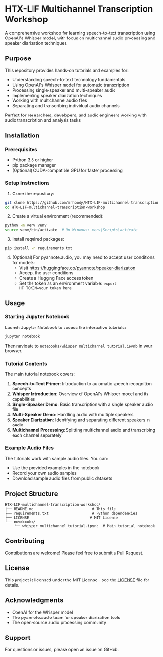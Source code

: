 # HTX-LIF Multichannel Transcription Workshop

A comprehensive workshop for learning speech-to-text transcription using OpenAI's Whisper model, with focus on multichannel audio processing and speaker diarization techniques.

## Purpose

This repository provides hands-on tutorials and examples for:
- Understanding speech-to-text technology fundamentals
- Using OpenAI's Whisper model for automatic transcription
- Processing single-speaker and multi-speaker audio
- Implementing speaker diarization techniques
- Working with multichannel audio files
- Separating and transcribing individual audio channels

Perfect for researchers, developers, and audio engineers working with audio transcription and analysis tasks.

## Installation

### Prerequisites
- Python 3.8 or higher
- pip package manager
- (Optional) CUDA-compatible GPU for faster processing

### Setup Instructions

1. Clone the repository:
```bash
git clone https://github.com/mrhoody/HTX-LIF-multichannel-transcription-workshop.git
cd HTX-LIF-multichannel-transcription-workshop
```

2. Create a virtual environment (recommended):
```bash
python -m venv venv
source venv/bin/activate  # On Windows: venv\Scripts\activate
```

3. Install required packages:
```bash
pip install -r requirements.txt
```

4. (Optional) For pyannote.audio, you may need to accept user conditions for models:
   - Visit https://huggingface.co/pyannote/speaker-diarization
   - Accept the user conditions
   - Create a Hugging Face access token
   - Set the token as an environment variable: `export HF_TOKEN=your_token_here`

## Usage

### Starting Jupyter Notebook

Launch Jupyter Notebook to access the interactive tutorials:

```bash
jupyter notebook
```

Then navigate to `notebooks/whisper_multichannel_tutorial.ipynb` in your browser.

### Tutorial Contents

The main tutorial notebook covers:

1. **Speech-to-Text Primer**: Introduction to automatic speech recognition concepts
2. **Whisper Introduction**: Overview of OpenAI's Whisper model and its capabilities
3. **Single-Speaker Demo**: Basic transcription with a single speaker audio file
4. **Multi-Speaker Demo**: Handling audio with multiple speakers
5. **Speaker Diarization**: Identifying and separating different speakers in audio
6. **Multichannel Processing**: Splitting multichannel audio and transcribing each channel separately

### Example Audio Files

The tutorials work with sample audio files. You can:
- Use the provided examples in the notebook
- Record your own audio samples
- Download sample audio files from public datasets

## Project Structure

```
HTX-LIF-multichannel-transcription-workshop/
├── README.md                           # This file
├── requirements.txt                    # Python dependencies
├── LICENSE                            # MIT License
└── notebooks/
    └── whisper_multichannel_tutorial.ipynb  # Main tutorial notebook
```

## Contributing

Contributions are welcome! Please feel free to submit a Pull Request.

## License

This project is licensed under the MIT License - see the [LICENSE](LICENSE) file for details.

## Acknowledgments

- OpenAI for the Whisper model
- The pyannote.audio team for speaker diarization tools
- The open-source audio processing community

## Support

For questions or issues, please open an issue on GitHub.
